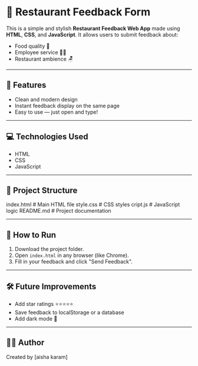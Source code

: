 # 🍴 Restaurant Feedback Form

This is a simple and stylish **Restaurant Feedback Web App** made using **HTML**, **CSS**, and **JavaScript**. It allows users to submit feedback about:

- Food quality 🍔
- Employee service 👨‍🍳
- Restaurant ambience 🪑

---

## 🚀 Features

- Clean and modern design
- Instant feedback display on the same page
- Easy to use — just open and type!

---

## 💻 Technologies Used

- HTML
- CSS
- JavaScript

---

## 📁 Project Structure

index.html # Main HTML file
style.css # CSS styles
cript.js # JavaScript logic
README.md # Project documentation

---

## 📌 How to Run

1. Download the project folder.
2. Open `index.html` in any browser (like Chrome).
3. Fill in your feedback and click "Send Feedback".

---

## 🛠️ Future Improvements

- Add star ratings ⭐⭐⭐⭐⭐
- Save feedback to localStorage or a database
- Add dark mode 🌙

---

## 👨‍🎓 Author

Created by [aisha karam]
